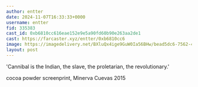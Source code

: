 ```yaml
---
author: entter
date: 2024-11-07T16:33:33+0000
username: entter
fid: 335383
cast_id: 0xb6810cc616eae152e9e5a90fd60b90e263aa2de1
cast: https://farcaster.xyz/entter/0xb6810cc6
image: https://imagedelivery.net/BXluQx4ige9GuW0Ia56BHw/bead5dc6-7562-4270-9a16-63036f9d9b00/original
layout: post
---
```


'Cannibal is the Indian, the slave, the proletarian, the revolutionary.'

cocoa powder screenprint, Minerva Cuevas 2015

<img src='https://imagedelivery.net/BXluQx4ige9GuW0Ia56BHw/bead5dc6-7562-4270-9a16-63036f9d9b00/original' alt='' referrerpolicy='no-referrer'/>
